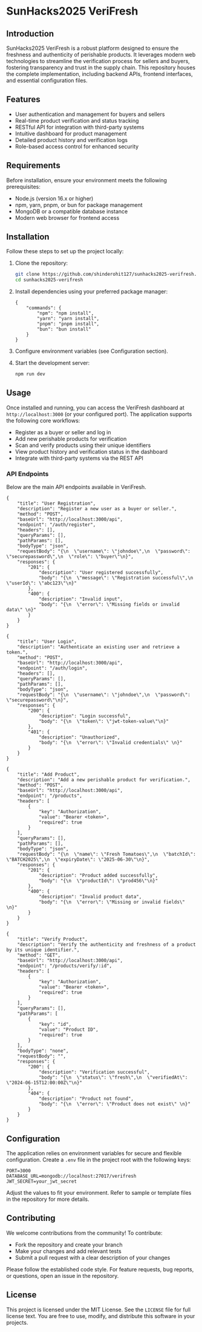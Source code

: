 # SunHacks2025 VeriFresh

## Introduction

SunHacks2025 VeriFresh is a robust platform designed to ensure the freshness and authenticity of perishable products. It leverages modern web technologies to streamline the verification process for sellers and buyers, fostering transparency and trust in the supply chain. This repository houses the complete implementation, including backend APIs, frontend interfaces, and essential configuration files.

## Features

- User authentication and management for buyers and sellers
- Real-time product verification and status tracking
- RESTful API for integration with third-party systems
- Intuitive dashboard for product management
- Detailed product history and verification logs
- Role-based access control for enhanced security

## Requirements

Before installation, ensure your environment meets the following prerequisites:

- Node.js (version 16.x or higher)
- npm, yarn, pnpm, or bun for package management
- MongoDB or a compatible database instance
- Modern web browser for frontend access

## Installation

Follow these steps to set up the project locally:

1. Clone the repository:
   ```bash
   git clone https://github.com/shinderohit127/sunhacks2025-verifresh.git
   cd sunhacks2025-verifresh
   ```

2. Install dependencies using your preferred package manager:
   ```packagemanagers
   {
       "commands": {
           "npm": "npm install",
           "yarn": "yarn install",
           "pnpm": "pnpm install",
           "bun": "bun install"
       }
   }
   ```

3. Configure environment variables (see Configuration section).

4. Start the development server:
   ```bash
   npm run dev
   ```

## Usage

Once installed and running, you can access the VeriFresh dashboard at `http://localhost:3000` (or your configured port). The application supports the following core workflows:

- Register as a buyer or seller and log in
- Add new perishable products for verification
- Scan and verify products using their unique identifiers
- View product history and verification status in the dashboard
- Integrate with third-party systems via the REST API

### API Endpoints

Below are the main API endpoints available in VeriFresh.

```api
{
    "title": "User Registration",
    "description": "Register a new user as a buyer or seller.",
    "method": "POST",
    "baseUrl": "http://localhost:3000/api",
    "endpoint": "/auth/register",
    "headers": [],
    "queryParams": [],
    "pathParams": [],
    "bodyType": "json",
    "requestBody": "{\n  \"username\": \"johndoe\",\n  \"password\": \"securepassword\",\n  \"role\": \"buyer\"\n}",
    "responses": {
        "201": {
            "description": "User registered successfully",
            "body": "{\n  \"message\": \"Registration successful\",\n  \"userId\": \"abc123\"\n}"
        },
        "400": {
            "description": "Invalid input",
            "body": "{\n  \"error\": \"Missing fields or invalid data\" \n}"
        }
    }
}
```

```api
{
    "title": "User Login",
    "description": "Authenticate an existing user and retrieve a token.",
    "method": "POST",
    "baseUrl": "http://localhost:3000/api",
    "endpoint": "/auth/login",
    "headers": [],
    "queryParams": [],
    "pathParams": [],
    "bodyType": "json",
    "requestBody": "{\n  \"username\": \"johndoe\",\n  \"password\": \"securepassword\"\n}",
    "responses": {
        "200": {
            "description": "Login successful",
            "body": "{\n  \"token\": \"jwt-token-value\"\n}"
        },
        "401": {
            "description": "Unauthorized",
            "body": "{\n  \"error\": \"Invalid credentials\" \n}"
        }
    }
}
```

```api
{
    "title": "Add Product",
    "description": "Add a new perishable product for verification.",
    "method": "POST",
    "baseUrl": "http://localhost:3000/api",
    "endpoint": "/products",
    "headers": [
        {
            "key": "Authorization",
            "value": "Bearer <token>",
            "required": true
        }
    ],
    "queryParams": [],
    "pathParams": [],
    "bodyType": "json",
    "requestBody": "{\n  \"name\": \"Fresh Tomatoes\",\n  \"batchId\": \"BATCH2025\",\n  \"expiryDate\": \"2025-06-30\"\n}",
    "responses": {
        "201": {
            "description": "Product added successfully",
            "body": "{\n  \"productId\": \"prod456\"\n}"
        },
        "400": {
            "description": "Invalid product data",
            "body": "{\n  \"error\": \"Missing or invalid fields\" \n}"
        }
    }
}
```

```api
{
    "title": "Verify Product",
    "description": "Verify the authenticity and freshness of a product by its unique identifier.",
    "method": "GET",
    "baseUrl": "http://localhost:3000/api",
    "endpoint": "/products/verify/:id",
    "headers": [
        {
            "key": "Authorization",
            "value": "Bearer <token>",
            "required": true
        }
    ],
    "queryParams": [],
    "pathParams": [
        {
            "key": "id",
            "value": "Product ID",
            "required": true
        }
    ],
    "bodyType": "none",
    "requestBody": "",
    "responses": {
        "200": {
            "description": "Verification successful",
            "body": "{\n  \"status\": \"fresh\",\n  \"verifiedAt\": \"2024-06-15T12:00:00Z\"\n}"
        },
        "404": {
            "description": "Product not found",
            "body": "{\n  \"error\": \"Product does not exist\" \n}"
        }
    }
}
```

## Configuration

The application relies on environment variables for secure and flexible configuration. Create a `.env` file in the project root with the following keys:

```env
PORT=3000
DATABASE_URL=mongodb://localhost:27017/verifresh
JWT_SECRET=your_jwt_secret
```

Adjust the values to fit your environment. Refer to sample or template files in the repository for more details.

## Contributing

We welcome contributions from the community! To contribute:

- Fork the repository and create your branch
- Make your changes and add relevant tests
- Submit a pull request with a clear description of your changes

Please follow the established code style. For feature requests, bug reports, or questions, open an issue in the repository.

## License

This project is licensed under the MIT License. See the `LICENSE` file for full license text. You are free to use, modify, and distribute this software in your projects.
